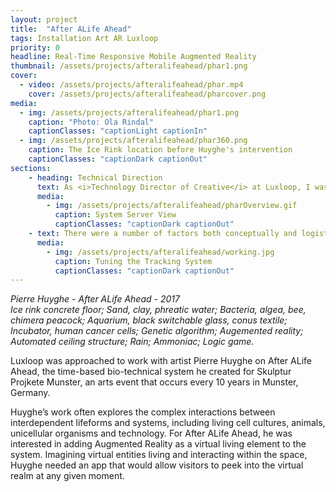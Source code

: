 ```yaml
---
layout: project
title:  "After ALife Ahead"
tags: Installation Art AR Luxloop
priority: 0
headline: Real-Time Responsive Mobile Augmented Reality
thumbnail: /assets/projects/afteralifeahead/phar1.png
cover: 
  - video: /assets/projects/afteralifeahead/phar.mp4
    cover: /assets/projects/afteralifeahead/pharcover.png
media:
  - img: /assets/projects/afteralifeahead/phar1.png
    caption: "Photo: Ola Rindal"
    captionClasses: "captionLight captionIn"
  - img: /assets/projects/afteralifeahead/phar360.png
    caption: The Ice Rink location before Huyghe's intervention
    captionClasses: "captionDark captionOut"
sections:
    - heading: Technical Direction
      text: As <i>Technology Director of Creative</i> at Luxloop, I was responsible for building server-based system that allowed users’ devices to sync to the autonomous AR world. Even at capacity of 200+ viewers, all visitors would see the same augmented system and animations in real time, bringing to life the illusion that the AR app is a viewport into the augmented living world.
      media:
        - img: /assets/projects/afteralifeahead/pharOverview.gif
          caption: System Server View
          captionClasses: "captionDark captionOut"
    - text: There were a number of factors both conceptually and logistically that made markerless tracking a requirement of the project. Conceptually it was important to Huyghe to refrain from altering the space solely to facilitate the AR by adding markers or additional trackable elements. I developed a custom algorithm for moving the viewers virtual point of view within the site using their mobile device’s internal sensors and hidden bluetooth beacons, allowing viewers to look into the system no matter their location in the space.
      media:
        - img: /assets/projects/afteralifeahead/working.jpg
          caption: Tuning the Tracking System
          captionClasses: "captionDark captionOut"
---
```

<i>Pierre Huyghe - After ALife Ahead - 2017<br>
Ice rink concrete floor; Sand, clay, phreatic water; Bacteria, algea, bee, chimera peacock; Aquarium, black switchable glass, conus textile; Incubator, human cancer cells; Genetic algorithm; Augemented reality; Automated ceiling structure; Rain; Ammoniac; Logic game.</i>

Luxloop was approached to work with artist Pierre Huyghe on After ALife Ahead, the time-based bio-technical system he created for Skulptur Projkete Munster, an arts event that occurs every 10 years in Munster, Germany.

Huyghe’s work often explores the complex interactions between interdependent lifeforms and systems, including living cell cultures, animals, unicellular organisms and technology. For After ALife Ahead, he was interested in adding Augmented Reality as a virtual living element to the system. Imagining virtual entities living and interacting within the space, Huyghe needed an app that would allow visitors to peek into the virtual realm at any given moment.



